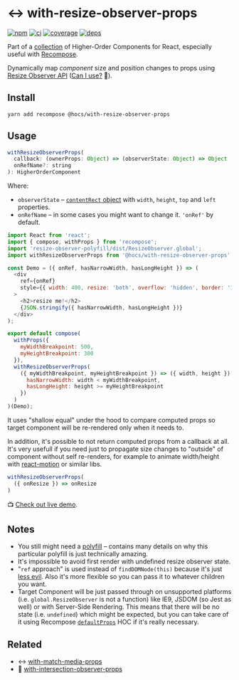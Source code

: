 # :left_right_arrow: with-resize-observer-props

[![npm](https://img.shields.io/npm/v/@hocs/with-resize-observer-props.svg?style=flat-square)](https://www.npmjs.com/package/@hocs/with-resize-observer-props) [![ci](https://img.shields.io/travis/deepsweet/hocs/master.svg?style=flat-square)](https://travis-ci.org/deepsweet/hocs) [![coverage](https://img.shields.io/codecov/c/github/deepsweet/hocs/master.svg?style=flat-square)](https://codecov.io/github/deepsweet/hocs) [![deps](https://david-dm.org/deepsweet/hocs.svg?path=packages/with-resize-observer-props&style=flat-square)](https://david-dm.org/deepsweet/hocs?path=packages/with-resize-observer-props)

Part of a [collection](https://github.com/deepsweet/hocs) of Higher-Order Components for React, especially useful with [Recompose](https://github.com/acdlite/recompose).

Dynamically map *component* size and position changes to props using [Resize Observer API](https://github.com/WICG/ResizeObserver) ([Can I use?](https://caniuse.com/#feat=resizeobserver) :see_no_evil:).

## Install

```
yarn add recompose @hocs/with-resize-observer-props
```

## Usage

```js
withResizeObserverProps(
  callback: (ownerProps: Object) => (observerState: Object) => Object | void,
  onRefName?: string
): HigherOrderComponent
```

Where:

* `observerState` – [`contentRect` object](https://wicg.github.io/ResizeObserver/#dom-resizeobserverentry-contentrect) with `width`, `height`, `top` and `left` properties.
* `onRefName` – in some cases you might want to change it. `'onRef'` by default.

```js
import React from 'react';
import { compose, withProps } from 'recompose';
import 'resize-observer-polyfill/dist/ResizeObserver.global';
import withResizeObserverProps from '@hocs/with-resize-observer-props';

const Demo = ({ onRef, hasNarrowWidth, hasLongHeight }) => (
  <div
    ref={onRef}
    style={{ width: 400, resize: 'both', overflow: 'hidden', border: '1px solid #000' }}
  >
    <h2>resize me!</h2>
    {JSON.stringify({ hasNarrowWidth, hasLongHeight })}
  </div>
);

export default compose(
  withProps({
    myWidthBreakpoint: 500,
    myHeightBreakpoint: 300
  }),
  withResizeObserverProps(
    ({ myWidthBreakpoint, myHeightBreakpoint }) => ({ width, height }) => ({
      hasNarrowWidth: width < myWidthBreakpoint,
      hasLongHeight: height >= myHeightBreakpoint
    })
  )
)(Demo);
```

It uses "shallow equal" under the hood to compare computed props so target component will be re-rendered only when it needs to.

In addition, it's possible to not return computed props from a callback at all. It's very usefull if you need just to propagate size changes to "outside" of component without self re-renders, for example to animate width/height with [react-motion](https://github.com/chenglou/react-motion) or similar libs.

```js
withResizeObserverProps(
  ({ onResize }) => onResize
)
```

:tv: [Check out live demo](https://www.webpackbin.com/bins/-KsUVUj_IHaULBEW0oKx).

## Notes

* You still might need a [polyfill](https://github.com/que-etc/resize-observer-polyfill) – contains many details on why this particular polyfill is just technically amazing.
* It's impossible to avoid first render with undefined resize observer state.
* "`ref` approach" is used instead of `findDOMNode(this)` because it's just [less evil](https://facebook.github.io/react/docs/refs-and-the-dom.html#exposing-dom-refs-to-parent-components). Also it's more flexible so you can pass it to whatever children you want.
* Target Component will be just passed through on unsupported platforms (i.e. `global.ResizeObserver` is not a function) like IE9, JSDOM (so Jest as well) or with Server-Side Rendering. This means that there will be no state (i.e. `undefined`) which might be expected, but you can take care of it using Recompose [`defaultProps`](https://github.com/acdlite/recompose/blob/master/docs/API.md#defaultprops) HOC if it's really necessary.

## Related

* :left_right_arrow: [with-match-media-props](../with-match-media-props)
* :eyes: [with-intersection-observer-props](../with-intersection-observer-props)
